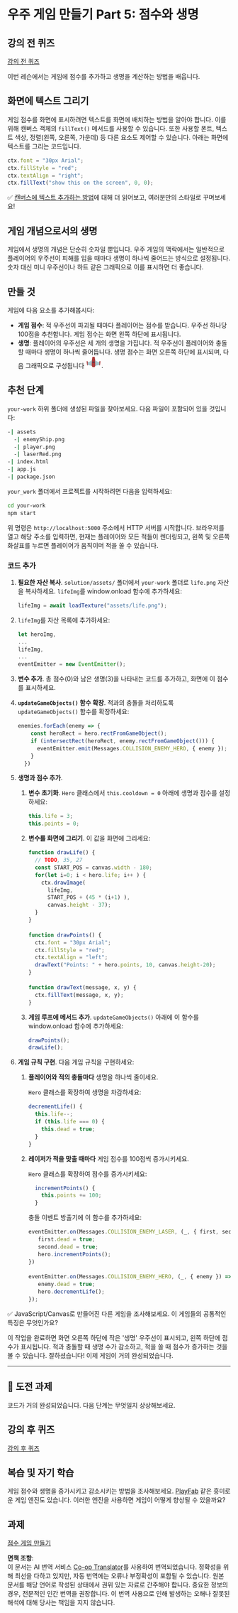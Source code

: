 <!--
CO_OP_TRANSLATOR_METADATA:
{
  "original_hash": "4e8250db84b027c9ff816b4e4c093457",
  "translation_date": "2025-08-23T22:53:15+00:00",
  "source_file": "6-space-game/5-keeping-score/README.md",
  "language_code": "ko"
}
-->
# 우주 게임 만들기 Part 5: 점수와 생명

## 강의 전 퀴즈

[강의 전 퀴즈](https://ashy-river-0debb7803.1.azurestaticapps.net/quiz/37)

이번 레슨에서는 게임에 점수를 추가하고 생명을 계산하는 방법을 배웁니다.

## 화면에 텍스트 그리기

게임 점수를 화면에 표시하려면 텍스트를 화면에 배치하는 방법을 알아야 합니다. 이를 위해 캔버스 객체의 `fillText()` 메서드를 사용할 수 있습니다. 또한 사용할 폰트, 텍스트 색상, 정렬(왼쪽, 오른쪽, 가운데) 등 다른 요소도 제어할 수 있습니다. 아래는 화면에 텍스트를 그리는 코드입니다.

```javascript
ctx.font = "30px Arial";
ctx.fillStyle = "red";
ctx.textAlign = "right";
ctx.fillText("show this on the screen", 0, 0);
```

✅ [캔버스에 텍스트 추가하는 방법](https://developer.mozilla.org/docs/Web/API/Canvas_API/Tutorial/Drawing_text)에 대해 더 읽어보고, 여러분만의 스타일로 꾸며보세요!

## 게임 개념으로서의 생명

게임에서 생명의 개념은 단순히 숫자일 뿐입니다. 우주 게임의 맥락에서는 일반적으로 플레이어의 우주선이 피해를 입을 때마다 생명이 하나씩 줄어드는 방식으로 설정됩니다. 숫자 대신 미니 우주선이나 하트 같은 그래픽으로 이를 표시하면 더 좋습니다.

## 만들 것

게임에 다음 요소를 추가해봅시다:

- **게임 점수**: 적 우주선이 파괴될 때마다 플레이어는 점수를 받습니다. 우주선 하나당 100점을 추천합니다. 게임 점수는 화면 왼쪽 하단에 표시됩니다.
- **생명**: 플레이어의 우주선은 세 개의 생명을 가집니다. 적 우주선이 플레이어와 충돌할 때마다 생명이 하나씩 줄어듭니다. 생명 점수는 화면 오른쪽 하단에 표시되며, 다음 그래픽으로 구성됩니다 ![life image](../../../../6-space-game/5-keeping-score/solution/assets/life.png).

## 추천 단계

`your-work` 하위 폴더에 생성된 파일을 찾아보세요. 다음 파일이 포함되어 있을 것입니다:

```bash
-| assets
  -| enemyShip.png
  -| player.png
  -| laserRed.png
-| index.html
-| app.js
-| package.json
```

`your_work` 폴더에서 프로젝트를 시작하려면 다음을 입력하세요:

```bash
cd your-work
npm start
```

위 명령은 `http://localhost:5000` 주소에서 HTTP 서버를 시작합니다. 브라우저를 열고 해당 주소를 입력하면, 현재는 플레이어와 모든 적들이 렌더링되고, 왼쪽 및 오른쪽 화살표를 누르면 플레이어가 움직이며 적을 쏠 수 있습니다.

### 코드 추가

1. **필요한 자산 복사**. `solution/assets/` 폴더에서 `your-work` 폴더로 `life.png` 자산을 복사하세요. `lifeImg`를 window.onload 함수에 추가하세요:

    ```javascript
    lifeImg = await loadTexture("assets/life.png");
    ```

1. `lifeImg`를 자산 목록에 추가하세요:

    ```javascript
    let heroImg,
    ...
    lifeImg,
    ...
    eventEmitter = new EventEmitter();
    ```
  
2. **변수 추가**. 총 점수(0)와 남은 생명(3)을 나타내는 코드를 추가하고, 화면에 이 점수를 표시하세요.

3. **`updateGameObjects()` 함수 확장**. 적과의 충돌을 처리하도록 `updateGameObjects()` 함수를 확장하세요:

    ```javascript
    enemies.forEach(enemy => {
        const heroRect = hero.rectFromGameObject();
        if (intersectRect(heroRect, enemy.rectFromGameObject())) {
          eventEmitter.emit(Messages.COLLISION_ENEMY_HERO, { enemy });
        }
      })
    ```

4. **생명과 점수 추가**. 
   1. **변수 초기화**. `Hero` 클래스에서 `this.cooldown = 0` 아래에 생명과 점수를 설정하세요:

        ```javascript
        this.life = 3;
        this.points = 0;
        ```

   1. **변수를 화면에 그리기**. 이 값을 화면에 그리세요:

        ```javascript
        function drawLife() {
          // TODO, 35, 27
          const START_POS = canvas.width - 180;
          for(let i=0; i < hero.life; i++ ) {
            ctx.drawImage(
              lifeImg, 
              START_POS + (45 * (i+1) ), 
              canvas.height - 37);
          }
        }
        
        function drawPoints() {
          ctx.font = "30px Arial";
          ctx.fillStyle = "red";
          ctx.textAlign = "left";
          drawText("Points: " + hero.points, 10, canvas.height-20);
        }
        
        function drawText(message, x, y) {
          ctx.fillText(message, x, y);
        }

        ```

   1. **게임 루프에 메서드 추가**. `updateGameObjects()` 아래에 이 함수를 window.onload 함수에 추가하세요:

        ```javascript
        drawPoints();
        drawLife();
        ```

1. **게임 규칙 구현**. 다음 게임 규칙을 구현하세요:

   1. **플레이어와 적의 충돌마다** 생명을 하나씩 줄이세요.
   
      `Hero` 클래스를 확장하여 생명을 차감하세요:

        ```javascript
        decrementLife() {
          this.life--;
          if (this.life === 0) {
            this.dead = true;
          }
        }
        ```

   2. **레이저가 적을 맞출 때마다** 게임 점수를 100점씩 증가시키세요.

      `Hero` 클래스를 확장하여 점수를 증가시키세요:
    
        ```javascript
          incrementPoints() {
            this.points += 100;
          }
        ```

        충돌 이벤트 방출기에 이 함수를 추가하세요:

        ```javascript
        eventEmitter.on(Messages.COLLISION_ENEMY_LASER, (_, { first, second }) => {
           first.dead = true;
           second.dead = true;
           hero.incrementPoints();
        })

        eventEmitter.on(Messages.COLLISION_ENEMY_HERO, (_, { enemy }) => {
           enemy.dead = true;
           hero.decrementLife();
        });
        ```

✅ JavaScript/Canvas로 만들어진 다른 게임을 조사해보세요. 이 게임들의 공통적인 특징은 무엇인가요?

이 작업을 완료하면 화면 오른쪽 하단에 작은 '생명' 우주선이 표시되고, 왼쪽 하단에 점수가 표시됩니다. 적과 충돌할 때 생명 수가 감소하고, 적을 쏠 때 점수가 증가하는 것을 볼 수 있습니다. 잘하셨습니다! 이제 게임이 거의 완성되었습니다.

---

## 🚀 도전 과제

코드가 거의 완성되었습니다. 다음 단계는 무엇일지 상상해보세요.

## 강의 후 퀴즈

[강의 후 퀴즈](https://ashy-river-0debb7803.1.azurestaticapps.net/quiz/38)

## 복습 및 자기 학습

게임 점수와 생명을 증가시키고 감소시키는 방법을 조사해보세요. [PlayFab](https://playfab.com) 같은 흥미로운 게임 엔진도 있습니다. 이러한 엔진을 사용하면 게임이 어떻게 향상될 수 있을까요?

## 과제

[점수 게임 만들기](assignment.md)

**면책 조항**:  
이 문서는 AI 번역 서비스 [Co-op Translator](https://github.com/Azure/co-op-translator)를 사용하여 번역되었습니다. 정확성을 위해 최선을 다하고 있지만, 자동 번역에는 오류나 부정확성이 포함될 수 있습니다. 원본 문서를 해당 언어로 작성된 상태에서 권위 있는 자료로 간주해야 합니다. 중요한 정보의 경우, 전문적인 인간 번역을 권장합니다. 이 번역 사용으로 인해 발생하는 오해나 잘못된 해석에 대해 당사는 책임을 지지 않습니다.